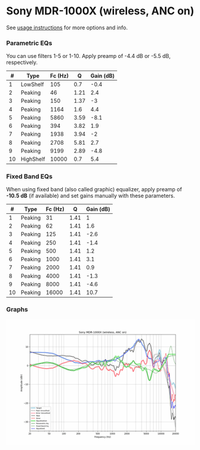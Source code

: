# Sony MDR-1000X (wireless, ANC on)
See [usage instructions](https://github.com/jaakkopasanen/AutoEq#usage) for more options and info.

### Parametric EQs
You can use filters 1-5 or 1-10. Apply preamp of -4.4 dB or -5.5 dB, respectively.

|   # | Type      |   Fc (Hz) |    Q |   Gain (dB) |
|-----|-----------|-----------|------|-------------|
|   1 | LowShelf  |       105 | 0.7  |        -0.4 |
|   2 | Peaking   |        46 | 1.21 |         2.4 |
|   3 | Peaking   |       150 | 1.37 |        -3   |
|   4 | Peaking   |      1164 | 1.6  |         4.4 |
|   5 | Peaking   |      5860 | 3.59 |        -8.1 |
|   6 | Peaking   |       394 | 3.82 |         1.9 |
|   7 | Peaking   |      1938 | 3.94 |        -2   |
|   8 | Peaking   |      2708 | 5.81 |         2.7 |
|   9 | Peaking   |      9199 | 2.89 |        -4.8 |
|  10 | HighShelf |     10000 | 0.7  |         5.4 |

### Fixed Band EQs
When using fixed band (also called graphic) equalizer, apply preamp of **-10.5 dB** (if available) and set gains manually with these parameters.

|   # | Type    |   Fc (Hz) |    Q |   Gain (dB) |
|-----|---------|-----------|------|-------------|
|   1 | Peaking |        31 | 1.41 |         1   |
|   2 | Peaking |        62 | 1.41 |         1.6 |
|   3 | Peaking |       125 | 1.41 |        -2.6 |
|   4 | Peaking |       250 | 1.41 |        -1.4 |
|   5 | Peaking |       500 | 1.41 |         1.2 |
|   6 | Peaking |      1000 | 1.41 |         3.1 |
|   7 | Peaking |      2000 | 1.41 |         0.9 |
|   8 | Peaking |      4000 | 1.41 |        -1.3 |
|   9 | Peaking |      8000 | 1.41 |        -4.6 |
|  10 | Peaking |     16000 | 1.41 |        10.7 |

### Graphs
![](./Sony%20MDR-1000X%20(wireless,%20ANC%20on).png)
